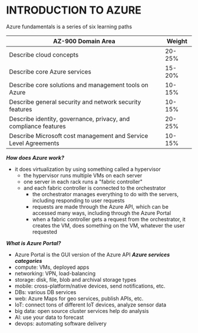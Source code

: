 # **INTRODUCTION TO AZURE**
Azure fundamentals is a series of six learning paths

| AZ-900 Domain Area | Weight |
| ------------- | ------------- |
| Describe cloud concepts | 20-25% |
| Describe core Azure services | 15-20% |
| Describe core solutions and management tools on Azure | 10-15% |
| Describe general security and network security features | 10-15% |
| Describe identity, governance, privacy, and compliance features | 20-25% |
| Describe Microsoft cost management and Service Level Agreements | 10-15% |


**_How does Azure work?_**
   - it does virtualization by using something called a hypervisor
     - the hypervisor runs multiple VMs on each server
     - one server in each rack runs a "fabric controller"
     - and each fabric controller is connected to the orchestrator
       - the orchestrator manages everything to do with the servers, including responding to user requests
       - requests are made through the Azure API, which can be accessed many ways, including through the Azure Portal
       - when a fabric controller gets a request from the orchestrator, it creates the VM, does something on the VM, whatever the user requested

**_What is Azure Portal?_**
   - Azure Portal is the GUI version of the Azure API
**_Azure services categories_**
   - compute: VMs, deployed apps
   - networking: VPN, load-balancing
   - storage: disk, file, blob and archival storage types
   - mobile: cross-platform/native devices, send notifications, etc.
   - DBs: various DB services
   - web: Azure Maps for geo services, publish APIs, etc.
   - IoT: connect tons of different IoT devices, analyze sensor data
   - big data: open source cluster services help do analysis
   - AI: use your data to forecast
   - devops: automating software delivery

